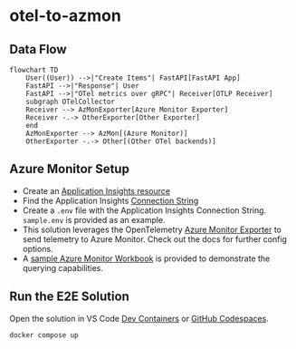 # otel-to-azmon

## Data Flow

```mermaid
flowchart TD
    User((User)) -->|"Create Items"| FastAPI[FastAPI App]
    FastAPI -->|"Response"| User
    FastAPI -->|"OTel metrics over gRPC"| Receiver[OTLP Receiver]
    subgraph OTelCollector
    Receiver --> AzMonExporter[Azure Monitor Exporter]
    Receiver -.-> OtherExporter[Other Exporter]
    end
    AzMonExporter --> AzMon[(Azure Monitor)]
    OtherExporter -.-> Other[(Other OTel backends)]
```

## Azure Monitor Setup

- Create an [Application Insights resource](https://learn.microsoft.com/en-us/azure/azure-monitor/app/create-workspace-resource?tabs=portal#create-an-application-insights-resource)
- Find the Application Insights [Connection String](https://learn.microsoft.com/en-us/azure/azure-monitor/app/connection-strings?tabs=net#find-your-connection-string)
- Create a `.env` file with the Application Insights Connection String. `sample.env` is provided as an example.
- This solution leverages the OpenTelemetry [Azure Monitor Exporter](https://github.com/open-telemetry/opentelemetry-collector-contrib/blob/main/exporter/azuremonitorexporter/README.md) to send telemetry to Azure Monitor. Check out the docs for further config options.
- A [sample Azure Monitor Workbook](azmon) is provided to demonstrate the querying capabilities.

## Run the E2E Solution
Open the solution in VS Code [Dev Containers](https://code.visualstudio.com/docs/devcontainers/containers) or [GitHub Codespaces](https://github.com/codespaces).
```sh
docker compose up
```